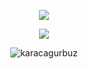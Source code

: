 <p align="center">
  <a href="https://github.com/DenverCoder1/readme-typing-svg"><img src="https://readme-typing-svg.demolab.com?font=Fira+Code&size=26&pause=1000&color=lime&center=true&vCenter=true&width=433&lines=Hi 👋, I'm Ümid Ayvazov;Front End Developer"></a>
</p>
<p align="center">
  <a href="https://github.com/DenverCoder1/readme-typing-svg"><img src="https://readme-typing-svg.demolab.com?font=Fira+Code&size=26&pause=1000&color=lime&center=true&vCenter=true&width=433&lines=I love developing;and learning new things;And this is the main reason"></a>
</p>

<p align="center"> <img src="https://komarev.com/ghpvc/?username=karacagurbuz&label=Profile%20views&color=0e75b6&style=flat" alt="karacagurbuz" /> </p>
